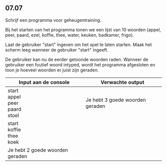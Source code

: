 ## 07.07
Schrijf een programma voor geheugentraining. 

Bij het starten van het programma tonen we een lijst van 10 woorden
(appel, peer, paard, ezel, koffie, thee, water, keuken, badkamer, frigo).

Laat de gebruiker "start" ingeven om het spel te laten starten. Maak het scherm leeg wanneer de gebruiker "start" ingeeft.

De gebruiker kan nu de eerder getoonde woorden raden. Wanneer de gebruiker een foutief woord intyped, wordt het programma afgesloten en toon je hoeveel woorden er juist zijn geraden.

| Input aan de console | Verwachte output |
|----------------------|------------------|
| start<br>appel<br>peer<br>paard<br>stoel | Je hebt 3 goede woorden geraden |
| start<br>koffie<br>thee<br>koek<br>
 | Je hebt 2 goede woorden geraden |